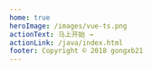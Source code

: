 ```yaml
---
home: true
heroImage: /images/vue-ts.png
actionText: 马上开始 →
actionLink: /java/index.html
footer: Copyright © 2018 gongxb21
---
```

